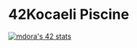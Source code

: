 # 42Kocaeli Piscine
[![mdora's 42 stats](https://badge42.vercel.app/api/v2/cl9e55uv500160gmf2vacqz6f/stats?cursusId=9&coalitionId=piscine)](https://github.com/JaeSeoKim/badge42)
